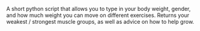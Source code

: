 A short python script that allows you to type in your body weight, gender, and how much weight you can move on different exercises. Returns your weakest / strongest muscle groups, as well as advice on how to help grow.

